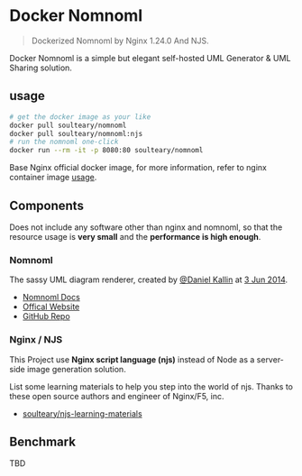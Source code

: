 # Docker Nomnoml

> Dockerized Nomnoml by Nginx 1.24.0 And NJS.

Docker Nomnoml is a simple but elegant self-hosted UML Generator & UML Sharing solution.

## usage

```bash
# get the docker image as your like
docker pull soulteary/nomnoml
docker pull soulteary/nomnoml:njs
# run the nomnoml one-click
docker run --rm -it -p 8080:80 soulteary/nomnoml
```

Base Nginx official docker image, for more information, refer to nginx container image [usage](https://hub.docker.com/_/nginx).

## Components

Does not include any software other than nginx and nomnoml, so that the resource usage is **very small** and the **performance is high enough**.

### Nomnoml

The sassy UML diagram renderer, created by [@Daniel Kallin](https://github.com/skanaar/) at [3 Jun 2014](https://github.com/skanaar/nomnoml/commit/211d19390d3615d86bced243c5878b8f4d535736).

- [Nomnoml Docs](https://github.com/skanaar/nomnoml#web-application)
- [Offical Website](https://www.nomnoml.com/)
- [GitHub Repo](https://github.com/skanaar/nomnoml)

### Nginx / NJS

This Project use **Nginx script language (njs)** instead of Node as a server-side image generation solution.

List some learning materials to help you step into the world of njs. Thanks to these open source authors and engineer of Nginx/F5, inc.

- [soulteary/njs-learning-materials](https://github.com/soulteary/njs-learning-materials)

## Benchmark

TBD

